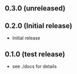 ## 0.3.0 (unreleased)


## 0.2.0 (Initial release)

- Initial release

## 0.1.0 (test release)

- see ./docs for details
